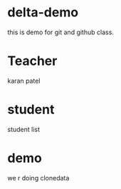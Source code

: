 # delta-demo
this is demo for git and github class.

# Teacher
karan patel

# student
student list


# demo
we r doing clonedata